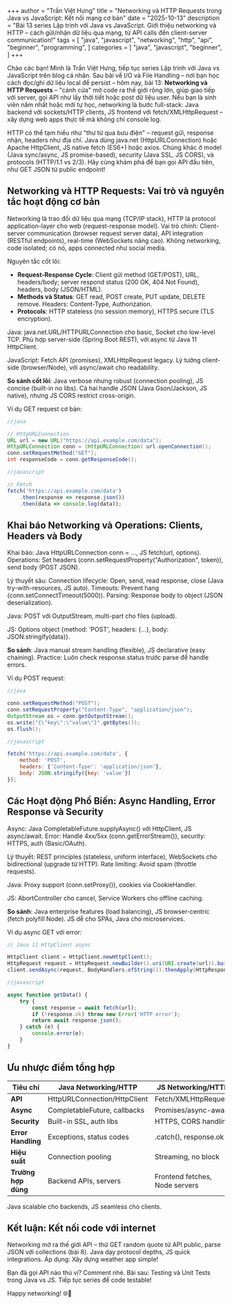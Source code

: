 +++
author = "Trần Việt Hưng"
title = "Networking và HTTP Requests trong Java vs JavaScript: Kết nối mạng cơ bản"
date = "2025-10-13"
description = "Bài 13 series Lập trình với Java vs JavaScript. Giới thiệu networking và HTTP – cách gửi/nhận dữ liệu qua mạng, từ API calls đến client-server communication!"
tags = [
    "java",
    "javascript",
    "networking",
    "http",
    "api",
    "beginner",
    "programming",
]
categories = [
    "java",
    "javascript",
    "beginner",
]
+++

Chào các bạn! Mình là Trần Việt Hưng, tiếp tục series Lập trình với Java vs JavaScript trên blog cá nhân. Sau bài về I/O và File Handling – nơi bạn học cách đọc/ghi dữ liệu local để persist – hôm nay, bài 13: **Networking và HTTP Requests** – "cánh cửa" mở code ra thế giới rộng lớn, giúp giao tiếp với server, gọi API như lấy thời tiết hoặc post dữ liệu user. Nếu bạn là sinh viên năm nhất hoặc mới tự học, networking là bước full-stack: Java backend với sockets/HTTP clients, JS frontend với fetch/XMLHttpRequest – xây dựng web apps thực tế mà không chỉ console log.

HTTP có thể tạm hiểu như "thư từ qua bưu điện" – request gửi, response nhận, headers như địa chỉ. Java dùng java.net (HttpURLConnection) hoặc Apache HttpClient, JS native fetch (ES6+) hoặc axios. Chúng khác ở model (Java sync/async, JS promise-based), security (Java SSL, JS CORS), và protocols (HTTP/1.1 vs 2/3). Hãy cùng khám phá để bạn gọi API đầu tiên, như GET JSON từ public endpoint!

## Networking và HTTP Requests: Vai trò và nguyên tắc hoạt động cơ bản

Networking là trao đổi dữ liệu qua mạng (TCP/IP stack), HTTP là protocol application-layer cho web (request-response model). Vai trò chính: Client-server communication (browser request server data), API integration (RESTful endpoints), real-time (WebSockets nâng cao). Không networking, code isolated; có nó, apps connected như social media.

Nguyên tắc cốt lõi:
- **Request-Response Cycle**: Client gửi method (GET/POST), URL, headers/body; server respond status (200 OK, 404 Not Found), headers, body (JSON/HTML).
- **Methods và Status**: GET read, POST create, PUT update, DELETE remove. Headers: Content-Type, Authorization.
- **Protocols**: HTTP stateless (no session memory), HTTPS secure (TLS encryption).

Java: java.net.URL/HTTPURLConnection cho basic, Socket cho low-level TCP. Phù hợp server-side (Spring Boot REST), với async từ Java 11 HttpClient.

JavaScript: Fetch API (promises), XMLHttpRequest legacy. Lý tưởng client-side (browser/Node), với async/await cho readability.

**So sánh cốt lõi**: Java verbose nhưng robust (connection pooling), JS concise (built-in no libs). Cả hai handle JSON (Java Gson/Jackson, JS native), nhưng JS CORS restrict cross-origin.

Ví dụ GET request cơ bản:
```java
//java

// HttpURLConnection
URL url = new URL("https://api.example.com/data");
HttpURLConnection conn = (HttpURLConnection) url.openConnection();
conn.setRequestMethod("GET");
int responseCode = conn.getResponseCode();
```

```javascript
//javascript

// Fetch
fetch('https://api.example.com/data')
    .then(response => response.json())
    .then(data => console.log(data));
```

## Khai báo Networking và Operations: Clients, Headers và Body

Khai báo: Java HttpURLConnection conn = ..., JS fetch(url, options). Operations: Set headers (conn.setRequestProperty("Authorization", token)), send body (POST JSON).

Lý thuyết sâu: Connection lifecycle: Open, send, read response, close (Java try-with-resources, JS auto). Timeouts: Prevent hang (conn.setConnectTimeout(5000)). Parsing: Response body to object (JSON deserialization).

Java: POST với OutputStream, multi-part cho files (upload).

JS: Options object {method: 'POST', headers: {...}, body: JSON.stringify(data)}.

**So sánh**: Java manual stream handling (flexible), JS declarative (easy chaining). Practice: Luôn check response.status trước parse để handle errors.

Ví dụ POST request:
```java
//java 

conn.setRequestMethod("POST");
conn.setRequestProperty("Content-Type", "application/json");
OutputStream os = conn.getOutputStream();
os.write("{\"key\":\"value\"}".getBytes());
os.flush();
```

```javascript
//javascript

fetch('https://api.example.com/data', {
    method: 'POST',
    headers: {'Content-Type': 'application/json'},
    body: JSON.stringify({key: 'value'})
});
```

## Các Hoạt động Phổ Biến: Async Handling, Error Response và Security

Async: Java CompletableFuture.supplyAsync() với HttpClient, JS async/await. Error: Handle 4xx/5xx (conn.getErrorStream()), security: HTTPS, auth (Basic/OAuth).

Lý thuyết: REST principles (stateless, uniform interface), WebSockets cho bidirectional (upgrade từ HTTP). Rate limiting: Avoid spam (throttle requests).

Java: Proxy support (conn.setProxy()), cookies via CookieHandler.

JS: AbortController cho cancel, Service Workers cho offline caching.

**So sánh**: Java enterprise features (load balancing), JS browser-centric (fetch polyfill Node). JS dễ cho SPAs, Java cho microservices.

Ví dụ async GET với error:
```java
// Java 11 HttpClient async

HttpClient client = HttpClient.newHttpClient();
HttpRequest request = HttpRequest.newBuilder().uri(URI.create(url)).build();
client.sendAsync(request, BodyHandlers.ofString()).thenApply(HttpResponse::body);
```

```javascript
//javascript

async function getData() {
    try {
        const response = await fetch(url);
        if (!response.ok) throw new Error('HTTP error');
        return await response.json();
    } catch (e) {
        console.error(e);
    }
}
```

## Ưu nhược điểm tổng hợp

| Tiêu chí              | Java Networking/HTTP         | JS Networking/HTTP            |
|-----------------------|------------------------------|-------------------------------|
| **API**              | HttpURLConnection/HttpClient | Fetch/XMLHttpRequest          |
| **Async**            | CompletableFuture, callbacks | Promises/async-await          |
| **Security**         | Built-in SSL, auth libs      | HTTPS, CORS handling          |
| **Error Handling**   | Exceptions, status codes     | .catch(), response.ok         |
| **Hiệu suất**        | Connection pooling           | Streaming, no block           |
| **Trường hợp dùng**  | Backend APIs, servers        | Frontend fetches, Node servers|

Java scalable cho backends, JS seamless cho clients.

## Kết luận: Kết nối code với internet

Networking mở ra thế giới API – thử GET random quote từ API public, parse JSON với collections (bài 8). Java dạy protocol depths, JS quick integrations. Áp dụng: Xây dựng weather app simple!

Bạn đã gọi API nào thú vị? Comment nhé. Bài sau: Testing và Unit Tests trong Java vs JS. Tiếp tục series để code testable!

Happy networking! 🌐📡

<!--more-->